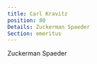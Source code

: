 ```yaml
---
title: Carl Kravitz
position: 80
Details: Zuckerman Spaeder
Section: emeritus
---
```


Zuckerman Spaeder